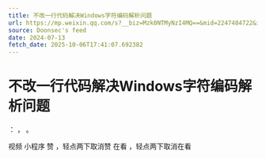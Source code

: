 ```yaml
---
title: 不改一行代码解决Windows字符编码解析问题
url: https://mp.weixin.qq.com/s?__biz=Mzk0NTMyNzI4MQ==&mid=2247484722&idx=1&sn=8e3f5ff5c3ee2cdef4132617666fef15
source: Doonsec's feed
date: 2024-07-13
fetch_date: 2025-10-06T17:41:07.692382
---
```


# 不改一行代码解决Windows字符编码解析问题

：
，
。

视频
小程序
赞
，轻点两下取消赞
在看
，轻点两下取消在看
